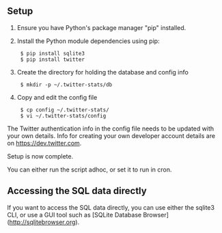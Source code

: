 ## Setup ##

1. Ensure you have Python's package manager "pip" installed.

2. Install the Python module dependencies using pip:

        $ pip install sqlite3
        $ pip install twitter

3. Create the directory for holding the database and config info

        $ mkdir -p ~/.twitter-stats/db

4. Copy and edit the config file

        $ cp config ~/.twitter-stats/
        $ vi ~/.twitter-stats/config

The Twitter authentication info in the config file needs to be
updated with your own details.  Info for creating your own
developer account details are on https://dev.twitter.com.

Setup is now complete.

You can either run the script adhoc, or set it to run in cron.

## Accessing the SQL data directly ##

If you want to access the SQL data directly, you can use either
the sqlite3 CLI, or use a GUI tool such as [SQLite Database
Browser] (http://sqlitebrowser.org).
